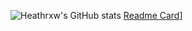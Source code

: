 ![Heathrxw's GitHub stats](https://github-readme-stats.vercel.app/api?username=Heathrxw&count_private=true&show_icons=true&theme=radical)
[Readme Card](https://github-readme-stats.vercel.app/api/pin/?username=Heathrxw&repo=github-readme-stats)]
